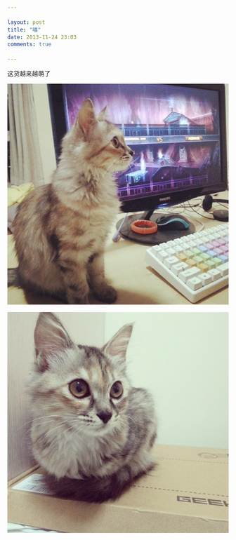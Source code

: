```yaml
---

layout: post
title: "喵"
date: 2013-11-24 23:03
comments: true

---
```

这货越来越萌了

![](/media/pic/miao01.jpg)


![](/media/pic/miao02.jpg)
